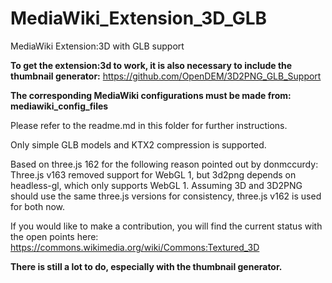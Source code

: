 # MediaWiki_Extension_3D_GLB
MediaWiki Extension:3D with GLB support

**To get the extension:3d to work, it is also necessary to include the thumbnail generator:**
https://github.com/OpenDEM/3D2PNG_GLB_Support

**The corresponding MediaWiki configurations must be made from: mediawiki_config_files**

Please refer to the readme.md in this folder for further instructions.

Only simple GLB models and KTX2 compression is supported.

Based on three.js 162 for the following reason pointed out by donmccurdy: Three.js v163 removed support for WebGL 1, but 3d2png depends on headless-gl, which only supports WebGL 1. Assuming 3D and 3D2PNG should use the same three.js versions for consistency, three.js v162 is used for both now.

If you would like to make a contribution, you will find the current status with the open points here: 
https://commons.wikimedia.org/wiki/Commons:Textured_3D

**There is still a lot to do, especially with the thumbnail generator.**
